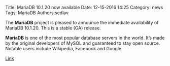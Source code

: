 Title: MariaDB 10.1.20 now available
Date: 12-15-2016 14:25
Category: news
Tags: MariaDB
Authors:sedlav

The **MariaDB** project is pleased to announce the immediate availability of MariaDB 10.1.20. This is a stable (GA) release. 

**MariaDB** is one of the most popular database servers in the world. It’s made by the original developers of MySQL and guaranteed to stay open source. Notable users include Wikipedia, Facebook and Google

[Link](https://mariadb.com/kb/en/mdb-10120-rn/)
